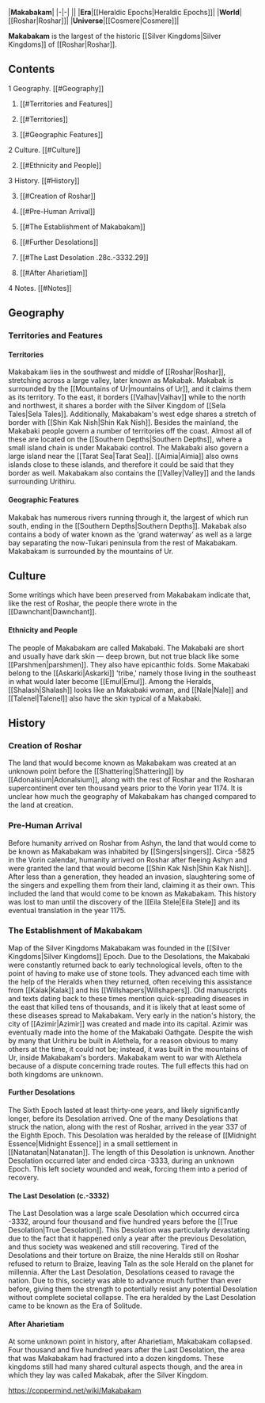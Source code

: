 |**Makabakam**|
|-|-|
||
|**Era**|[[Heraldic Epochs\|Heraldic Epochs]]|
|**World**|[[Roshar\|Roshar]]|
|**Universe**|[[Cosmere\|Cosmere]]|

**Makabakam** is the largest of the historic [[Silver Kingdoms\|Silver Kingdoms]] of [[Roshar\|Roshar]].

## Contents

1 Geography. [[#Geography]] 

1. [[#Territories and Features]] 

1. [[#Territories]] 
1. [[#Geographic Features]] 




2 Culture. [[#Culture]] 

2. [[#Ethnicity and People]] 


3 History. [[#History]] 

3. [[#Creation of Roshar]] 
3. [[#Pre-Human Arrival]] 
3. [[#The Establishment of Makabakam]] 

3. [[#Further Desolations]] 
3. [[#The Last Desolation .28c.-3332.29]] 
3. [[#After Aharietiam]] 




4 Notes. [[#Notes]] 


## Geography
### Territories and Features
#### Territories
Makabakam lies in the southwest and middle of [[Roshar\|Roshar]], stretching across a large valley, later known as Makabak. Makabak is surrounded by the [[Mountains of Ur\|mountains of Ur]], and it claims them as its territory. To the east, it borders [[Valhav\|Valhav]] while to the north and northwest, it shares a border with the Silver Kingdom of [[Sela Tales\|Sela Tales]]. Additionally, Makabakam's west edge shares a stretch of border with [[Shin Kak Nish\|Shin Kak Nish]].
Besides the mainland, the Makabaki people govern a number of territories off the coast. Almost all of these are located on the [[Southern Depths\|Southern Depths]], where a small island chain is under Makabaki control. The Makabaki also govern a large island near the [[Tarat Sea\|Tarat Sea]]. [[Aimia\|Aimia]] also owns islands close to these islands, and therefore it could be said that they border as well. Makabakam also contains the [[Valley\|Valley]] and the lands surrounding Urithiru.

#### Geographic Features
Makabak has numerous rivers running through it, the largest of which run south, ending in the [[Southern Depths\|Southern Depths]]. Makabak also contains a body of water known as the 'grand waterway' as well as a large bay separating the now-Tukari peninsula from the rest of Makabakam. Makabakam is surrounded by the mountains of Ur.

## Culture
Some writings which have been preserved from Makabakam indicate that, like the rest of Roshar, the people there wrote in the [[Dawnchant\|Dawnchant]].

#### Ethnicity and People
The people of Makabakam are called Makabaki. The Makabaki are short and usually have dark skin — deep brown, but not true black like some [[Parshmen\|parshmen]]. They also have epicanthic folds. Some Makabaki belong to the [[Askarki\|Askarki]] 'tribe,' namely those living in the southeast in what would later become [[Emul\|Emul]]. Among the Heralds, [[Shalash\|Shalash]] looks like an Makabaki woman, and [[Nale\|Nale]] and [[Talenel\|Talenel]] also have the skin typical of a Makabaki.

## History
### Creation of Roshar
The land that would become known as Makabakam was created at an unknown point before the [[Shattering\|Shattering]] by [[Adonalsium\|Adonalsium]], along with the rest of Roshar and the Rosharan supercontinent over ten thousand years prior to the Vorin year 1174. It is unclear how much the geography of Makabakam has changed compared to the land at creation.

### Pre-Human Arrival
Before humanity arrived on Roshar from Ashyn, the land that would come to be known as Makabakam was inhabited by [[Singers\|singers]].
Circa -5825 in the Vorin calendar, humanity arrived on Roshar after fleeing Ashyn and were granted the land that would become [[Shin Kak Nish\|Shin Kak Nish]]. After less than a generation, they headed an invasion, slaughtering some of the singers and expelling them from their land, claiming it as their own. This included the land that would come to be known as Makabakam. This history was lost to man until the discovery of the [[Eila Stele\|Eila Stele]] and its eventual translation in the year 1175.

### The Establishment of Makabakam
  Map of the Silver Kingdoms
Makabakam was founded in the [[Silver Kingdoms\|Silver Kingdoms]] Epoch. Due to the Desolations, the Makabaki were constantly returned back to early technological levels, often to the point of having to make use of stone tools. They advanced each time with the help of the Heralds when they returned, often receiving this assistance from [[Kalak\|Kalak]] and his [[Willshapers\|Willshapers]]. Old manuscripts and texts dating back to these times mention quick-spreading diseases in the east that killed tens of thousands, and it is likely that at least some of these diseases spread to Makabakam.
Very early in the nation's history, the city of [[Azimir\|Azimir]] was created and made into its capital. Azimir was eventually made into the home of the Makabaki Oathgate. Despite the wish by many that Urithiru be built in Alethela, for a reason obvious to many others at the time, it could not be; instead, it was built in the mountains of Ur, inside Makabakam's borders.
Makabakam went to war with Alethela because of a dispute concerning trade routes. The full effects this had on both kingdoms are unknown.

#### Further Desolations
The Sixth Epoch lasted at least thirty-one years, and likely significantly longer, before its Desolation arrived.
One of the many Desolations that struck the nation, along with the rest of Roshar, arrived in the year 337 of the Eighth Epoch. This Desolation was heralded by the release of [[Midnight Essence\|Midnight Essence]] in a small settlement in [[Natanatan\|Natanatan]]. The length of this Desolation is unknown.
Another Desolation occurred later and ended circa -3333, during an unknown Epoch. This left society wounded and weak, forcing them into a period of recovery.

#### The Last Desolation (c.-3332)
The Last Desolation was a large scale Desolation which occurred circa -3332, around four thousand and five hundred years before the [[True Desolation\|True Desolation]]. This Desolation was particularly devastating due to the fact that it happened only a year after the previous Desolation, and thus society was weakened and still recovering. Tired of the Desolations and their torture on Braize, the nine Heralds still on Roshar refused to return to Braize, leaving Taln as the sole Herald on the planet for millennia.
After the Last Desolation, Desolations ceased to ravage the nation. Due to this, society was able to advance much further than ever before, giving them the strength to potentially resist any potential Desolation without complete societal collapse. The era heralded by the Last Desolation came to be known as the Era of Solitude.

#### After Aharietiam
At some unknown point in history, after Aharietiam, Makabakam collapsed. Four thousand and five hundred years after the Last Desolation, the area that was Makabakam had fractured into a dozen kingdoms. These kingdoms still had many shared cultural aspects though, and the area in which they lay was called Makabak, after the Silver Kingdom.



https://coppermind.net/wiki/Makabakam